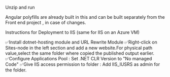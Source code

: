 Unzip and run 

Angular polyfills are already built in this and can be built separately from the Front end project , in case of changes.

Instructions for Deployment to IIS (same for IIS on an Azure VM) 

✅Install dotnet-hosting module and URL Rewrite Module
✅Right-click on Sites-node in the left section and add a new website.For physical path value,select the same folder where copied the published output earlier.
✅Configure Applications Pool : Set .NET CLR Version to "No managed Code"
✅Give IIS access permission to folder : Add IIS_IUSRS as admin for the folder.


